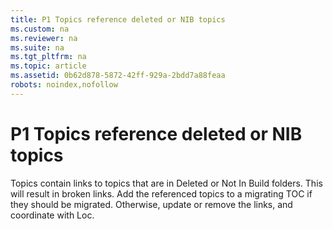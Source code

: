 ```yaml
---
title: P1 Topics reference deleted or NIB topics
ms.custom: na
ms.reviewer: na
ms.suite: na
ms.tgt_pltfrm: na
ms.topic: article
ms.assetid: 0b62d878-5872-42ff-929a-2bdd7a88feaa
robots: noindex,nofollow
---
```

# P1 Topics reference deleted or NIB topics
Topics contain links to topics that are in Deleted or Not In Build folders. This will result in broken links. Add the referenced topics to a migrating TOC if they should be migrated. Otherwise, update or remove the links, and coordinate with Loc.